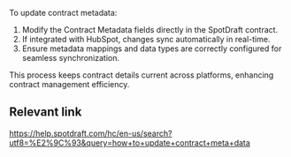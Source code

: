 To update contract metadata:
1. Modify the Contract Metadata fields directly in the SpotDraft contract.
2. If integrated with HubSpot, changes sync automatically in real-time.
3. Ensure metadata mappings and data types are correctly configured for seamless synchronization.

This process keeps contract details current across platforms, enhancing contract management efficiency.

## Relevant link
https://help.spotdraft.com/hc/en-us/search?utf8=%E2%9C%93&query=how+to+update+contract+meta+data